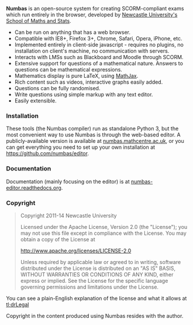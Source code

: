 **Numbas** is an open-source system for creating SCORM-compliant exams which run entirely in the browser, developed by [Newcastle University's School of Maths and Stats](http://www.ncl.ac.uk/maths).

* Can be run on anything that has a web browser.
* Compatible with IE8+, Firefox 3+, Chrome, Safari, Opera, iPhone, etc.
* Implemented entirely in client-side javascript - requires no plugins, no installation on client's machine, no communication with servers.
* Interacts with LMSs such as Blackboard and Moodle through SCORM.
* Extensive support for questions of a mathematical nature. Answers to questions can be mathematical expressions.
* Mathematics display is pure LaTeX, using [MathJax](http://www.mathjax.org).
* Rich content such as videos, interactive graphs easily added.
* Questions can be fully randomised.
* Write questions using simple markup with any text editor.
* Easily extensible.

### Installation

These tools (the Numbas compiler) run as standalone Python 3, but the most convenient way to use Numbas is through the web-based editor. A publicly-available version is available at [numbas.mathcentre.ac.uk](http://numbas.mathcentre.ac.uk), or you can get everything you need to set up your own installation at https://github.com/numbas/editor.

### Documentation

Documentation (mainly focusing on the editor) is at [numbas-editor.readthedocs.org](http://numbas-editor.readthedocs.org).


### Copyright

> Copyright 2011-14 Newcastle University
> 
> Licensed under the Apache License, Version 2.0 (the "License");
> you may not use this file except in compliance with the License.
> You may obtain a copy of the License at
> 
> http://www.apache.org/licenses/LICENSE-2.0
> 
> Unless required by applicable law or agreed to in writing, software
> distributed under the License is distributed on an "AS IS" BASIS,
> WITHOUT WARRANTIES OR CONDITIONS OF ANY KIND, either express or implied.
> See the License for the specific language governing permissions and
> limitations under the License.

You can see a plain-English explanation of the license and what it allows at [tl;drLegal](https://tldrlegal.com/license/apache-license-2.0-%28apache-2.0%29)
   
Copyright in the content produced using Numbas resides with the author.
